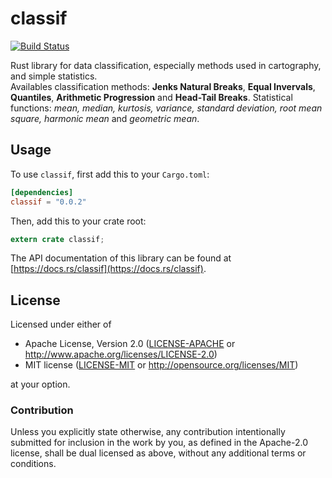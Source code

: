 # classif
[![Build Status](https://travis-ci.org/mthh/classif.svg?branch=master)](https://travis-ci.org/mthh/classif)


Rust library for data classification, especially methods used in cartography, and simple statistics.  
Availables classification methods: **Jenks Natural Breaks**, **Equal Invervals**, **Quantiles**, **Arithmetic Progression** and **Head-Tail Breaks**.
Statistical functions: *mean, median, kurtosis, variance, standard deviation, root mean square, harmonic mean* and *geometric mean*.

## Usage

To use `classif`, first add this to your `Cargo.toml`:

```toml
[dependencies]
classif = "0.0.2"
```

Then, add this to your crate root:

```rust
extern crate classif;
```

The API documentation of this library can be found at [https://docs.rs/classif](https://docs.rs/classif).

## License

Licensed under either of

 * Apache License, Version 2.0 ([LICENSE-APACHE](LICENSE-APACHE) or http://www.apache.org/licenses/LICENSE-2.0)
 * MIT license ([LICENSE-MIT](LICENSE-MIT) or http://opensource.org/licenses/MIT)

at your option.

### Contribution

Unless you explicitly state otherwise, any contribution intentionally submitted
for inclusion in the work by you, as defined in the Apache-2.0 license, shall be dual licensed as above, without any
additional terms or conditions.
